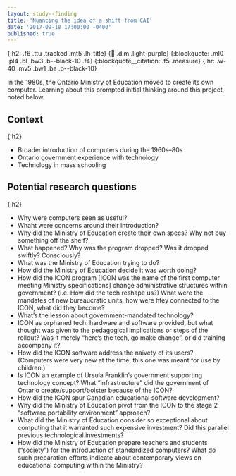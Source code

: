 ```yaml
---
layout: study--finding
title: 'Nuancing the idea of a shift from CAI'
date: '2017-09-18 17:00:00 -0400'
published: true
---
```


{:h2: .f6 .ttu .tracked .mt5 .lh-title}
{:link: .dim .light-purple}
{:blockquote: .ml0 .pl4 .bl .bw3 .b--black-10 .f4}
{:blockquote__citation: .f5 .measure}
{:hr: .w-40 .mv5 .bw1 .ba .b--black-10}

In the 1980s, the Ontario Ministry of Education moved to create its own computer. Learning about this
prompted initial thinking around this project, noted below.

## Context
{:h2}

* Broader introduction of computers during the 1960s–80s
* Ontario government experience with technology
* Technology in mass schooling

## Potential research questions
{:h2}

* Why were computers seen as useful?
* Whaht were concerns around their introduction?
* Why did the Ministry of Education create their own specs? Why not buy something off the shelf?
* What happened? Why was the program dropped? Was it dropped swiftly? Consciously?
* What was the Ministry of Education trying to do?
* How did the Ministry of Education decide it was worth doing?
* How did the ICON program [ICON was the name of the first computer meeting Ministry specifications] change
  administrative structures within government? (i.e. How did the tech reshape us?) What were the mandates of new
  bureaucratic units, how were htey connected to the ICON, what did they become?
* What’s the lesson about government-mandated technology?
* ICON as orphaned tech: hardware and software provided, but what thought was given to the pedagogical implications
  or steps of the rollout? Was it merely “here’s the tech, go make change”, or did training accompany it?
* How did the ICON software address the naïvety of its users? (Computers were very new at the time, this one was
  meant for use by children.)
* Is ICON an example of Ursula Franklin’s government supporting technology concept? What “infrastructure” did the
  government of Ontario create/support/bolster because of the ICON?
* How did the ICON spur Canadian educational software development?
* Why did the Ministry of Education pivot from the ICON to the stage 2 “software portability environment” approach?
* What did the Ministry of Education consider so exceptional about computing that it warranted such expensive
  investment? Did this parallel previous technological investments?
* How did the Ministry of Education prepare teachers and students (“society”) for the introduction of
  standardized computers? What do such preparation efforts indicate about contemporary views on educational
  computing within the Ministry?
